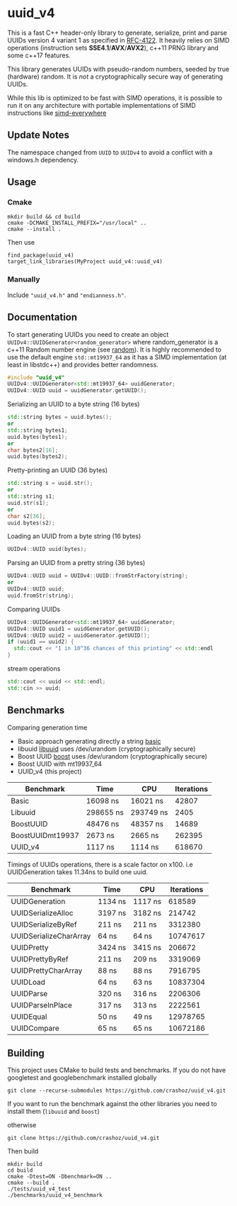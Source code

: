 # uuid_v4

This is a fast C++ header-only library to generate, serialize, print and parse UUIDs version 4 variant 1 as specified in [RFC-4122].
It heavily relies on SIMD operations (instruction sets **SSE4.1**/**AVX**/**AVX2**), c\++11 <random> PRNG library and some c\++17 features.

This library generates UUIDs with pseudo-random numbers, seeded by true (hardware) random. It is *not* a cryptographically secure way of generating UUIDs.

While this lib is optimized to be fast with SIMD operations, it is possible to run it on any architecture with portable implementations of SIMD instructions like [simd-everywhere](https://github.com/simd-everywhere/simde)

## Update Notes

The namespace changed from `UUID` to `UUIDv4` to avoid a conflict with a windows.h dependency.

## Usage

### Cmake

```
mkdir build && cd build
cmake -DCMAKE_INSTALL_PREFIX="/usr/local" ..
cmake --install .
```

Then use

```
find_package(uuid_v4)
target_link_libraries(MyProject uuid_v4::uuid_v4)
```

### Manually

Include `"uuid_v4.h"` and `"endianness.h"`.

## Documentation

To start generating UUIDs you need to create an object `UUIDv4::UUIDGenerator<random_generator>` where random_generator is a c\++11 Random number engine (see [random]).
It is highly recommended to use the default engine `std::mt19937_64` as it has a SIMD implementation (at least in libstdc++) and provides better randomness.

```c++
#include "uuid_v4"
UUIDv4::UUIDGenerator<std::mt19937_64> uuidGenerator;
UUIDv4::UUID uuid = uuidGenerator.getUUID();
```

Serializing an UUID to a byte string (16 bytes)
```c++
std::string bytes = uuid.bytes();
or
std::string bytes1;
uuid.bytes(bytes1);
or
char bytes2[16];
uuid.bytes(bytes2);
```

Pretty-printing an UUID (36 bytes)
```c++
std::string s = uuid.str();
or
std::string s1;
uuid.str(s1);
or
char s2[36];
uuid.bytes(s2);
```

Loading an UUID from a byte string (16 bytes)
```c++
UUIDv4::UUID uuid(bytes);
```

Parsing an UUID from a pretty string (36 bytes)
```c++
UUIDv4::UUID uuid = UUIDv4::UUID::fromStrFactory(string);
or
UUIDv4::UUID uuid;
uuid.fromStr(string);
```

Comparing UUIDs
```c++
UUIDv4::UUIDGenerator<std::mt19937_64> uuidGenerator;
UUIDv4::UUID uuid1 = uuidGenerator.getUUID();
UUIDv4::UUID uuid2 = uuidGenerator.getUUID();
if (uuid1 == uuid2) {
  std::cout << "1 in 10^36 chances of this printing" << std::endl
}
```

stream operations
```c++
std::cout << uuid << std::endl;
std::cin >> uuid;
```
## Benchmarks

Comparing generation time
+ Basic approach generating directly a string [basic]
+ libuuid [libuuid] uses /dev/urandom (cryptographically secure)
+ Boost UUID [boost] uses /dev/urandom (cryptographically secure)
+ Boost UUID with mt19937_64
+ UUID_v4 (this project)

|Benchmark         |        Time   |        CPU |Iterations
|------------------|---------------|------------|-----------
|Basic             |    16098 ns   |   16021 ns |     42807
|Libuuid           |   298655 ns   |  293749 ns |      2405
|BoostUUID         |    48476 ns   |  48357 ns  |    14689
|BoostUUIDmt19937  |     2673 ns   |    2665 ns |    262395
|UUID_v4           |     1117 ns   |    1114 ns |    618670


Timings of UUIDs operations, there is a scale factor on x100.
i.e UUIDGeneration takes 11.34ns to build one uuid.

Benchmark              |         Time     |      CPU |Iterations
-----------------------|-----------------|-----------|-----------
UUIDGeneration         |      1134 ns    |   1117 ns |    618589
UUIDSerializeAlloc     |      3197 ns    |   3182 ns |    214742
UUIDSerializeByRef     |       211 ns    |    211 ns |   3312380
UUIDSerializeCharArray |        64 ns    |     64 ns |  10747617
UUIDPretty             |      3424 ns    |   3415 ns |    206672
UUIDPrettyByRef        |       211 ns    |    209 ns |   3319069
UUIDPrettyCharArray    |        88 ns    |     88 ns |   7916795
UUIDLoad               |        64 ns    |     63 ns |  10837304
UUIDParse              |       320 ns    |    316 ns |   2206306
UUIDParseInPlace       |       317 ns    |    313 ns |   2222561
UUIDEqual              |        50 ns    |     49 ns |  12978765
UUIDCompare            |        65 ns    |     65 ns |  10672186


## Building

This project uses CMake to build tests and benchmarks.
If you do not have googletest and googlebenchmark installed globally
```
git clone --recurse-submodules https://github.com/crashoz/uuid_v4.git
```

If you want to run the benchmark against the other libraries you need to install them (`libuuid` and `boost`)

otherwise
```
git clone https://github.com/crashoz/uuid_v4.git
```

Then build
```
mkdir build
cd build
cmake -Dtest=ON -Dbenchmark=ON ..
cmake --build .
./tests/uuid_v4_test
./benchmarks/uuid_v4_benchmark
```

[RFC-4122]: https://tools.ietf.org/html/rfc4122
[random]: https://en.cppreference.com/w/cpp/header/random
[basic]: https://gist.github.com/fernandomv3/46a6d7656f50ee8d39dc
[libuuid]: https://linux.die.net/man/3/libuuid
[boost]: https://www.boost.org/doc/libs/1_68_0/libs/uuid/doc/index.html
